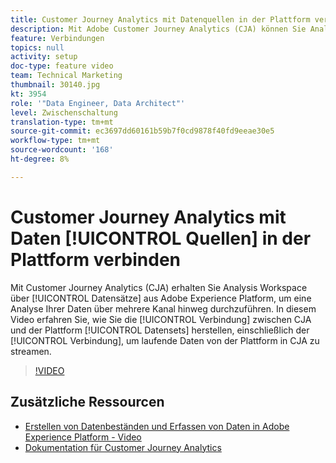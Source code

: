 ```yaml
---
title: Customer Journey Analytics mit Datenquellen in der Plattform verbinden
description: Mit Adobe Customer Journey Analytics (CJA) können Sie Analysis Workspace über den Datensätzen von Adobe Experience Platform installieren, um eine Analyse Ihrer Daten über mehrere Kanal hinweg durchzuführen. In diesem Video erfahren Sie, wie Sie eine Verbindung zwischen CJA und den Plattformdatensätzen herstellen können. Dazu gehört auch das Festlegen der Verbindung zum Streamen laufender Daten über die Plattform in CJA.
feature: Verbindungen
topics: null
activity: setup
doc-type: feature video
team: Technical Marketing
thumbnail: 30140.jpg
kt: 3954
role: '"Data Engineer, Data Architect"'
level: Zwischenschaltung
translation-type: tm+mt
source-git-commit: ec3697dd60161b59b7f0cd9878f40fd9eeae30e5
workflow-type: tm+mt
source-wordcount: '168'
ht-degree: 8%

---
```



# Customer Journey Analytics mit Daten [!UICONTROL Quellen] in der Plattform verbinden

Mit Customer Journey Analytics (CJA) erhalten Sie Analysis Workspace über [!UICONTROL Datensätze] aus Adobe Experience Platform, um eine Analyse Ihrer Daten über mehrere Kanal hinweg durchzuführen. In diesem Video erfahren Sie, wie Sie die [!UICONTROL Verbindung] zwischen CJA und der Plattform [!UICONTROL Datensets] herstellen, einschließlich der [!UICONTROL Verbindung], um laufende Daten von der Plattform in CJA zu streamen.

>[!VIDEO](https://video.tv.adobe.com/v/30140/?quality=12&enable10seconds=on&speedcontrol=on)

## Zusätzliche Ressourcen

* [Erstellen von Datenbeständen und Erfassen von Daten in Adobe Experience Platform - Video](https://docs.adobe.com/content/help/en/platform-learn/tutorials/data-ingestion/create-datasets-and-ingest-data.html)
* [Dokumentation für Customer Journey Analytics](https://docs.adobe.com/content/help/de-DE/analytics-platform/using/cja-landing.html)

